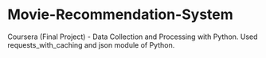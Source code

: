 # Movie-Recommendation-System
Coursera (Final Project) - Data Collection and Processing with Python. Used requests_with_caching and json module of Python.
